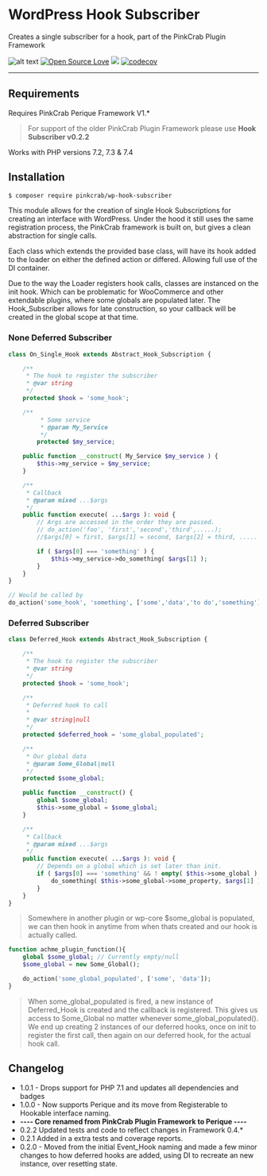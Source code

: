 # WordPress Hook Subscriber

Creates a single subscriber for a hook, part of the PinkCrab Plugin Framework

![alt text](https://img.shields.io/badge/Current_Version-1.0.0-yellow.svg?style=flat " ") 
[![Open Source Love](https://badges.frapsoft.com/os/mit/mit.svg?v=102)]()
![](https://github.com/Pink-Crab/Hook_Subscriber/workflows/PinkCrab_GitHub_CI/badge.svg " ")
[![codecov](https://codecov.io/gh/Pink-Crab/Hook_Subscriber/branch/master/graph/badge.svg?token=EYM4QX2CQ9)](https://codecov.io/gh/Pink-Crab/Hook_Subscriber)


***********************************************

## Requirements

Requires PinkCrab Perique Framework V1.* 

> For support of the older PinkCrab Plugin Framework please use **Hook Subscriber v0.2.2**

Works with PHP versions 7.2, 7.3 & 7.4

## Installation

``` bash
$ composer require pinkcrab/wp-hook-subscriber
```

This module allows for the creation of single Hook Subscriptions for creating an interface with WordPress. Under the hood it still uses the same registration process, the PinkCrab framework is built on, but gives a clean abstraction for single calls.

Each class which extends the provided base class, will have its hook added to the loader on either the defined action or differed. Allowing full use of the DI container.

Due to the way the Loader registers hook calls, classes are instanced on the init hook. Which can be problematic for WooCommerce and other extendable plugins, where some globals are populated later. The Hook_Subscriber allows for late construction, so your callback will be created in the global scope at that time.

### None Deferred Subscriber

``` php
class On_Single_Hook extends Abstract_Hook_Subscription {

	/**
	 * The hook to register the subscriber
	 * @var string
	 */
	protected $hook = 'some_hook';

	/**
		 * Some service
		 * @param My_Service
		 */
		protected $my_service;

	public function __construct( My_Service $my_service ) {
		$this->my_service = $my_service;
	}

	/**
	 * Callback
	 * @param mixed ...$args
	 */
	public function execute( ...$args ): void {
		// Args are accessed in the order they are passed.
		// do_action('foo', 'first','second','third',.....);
		//$args[0] = first, $args[1] = second, $args[2] = third, .....

		if ( $args[0] === 'something' ) {
			$this->my_service->do_something( $args[1] );
		}
	}
}

// Would be called by
do_action('some_hook', 'something', ['some','data','to do','something']);
```

### Deferred Subscriber

``` php
class Deferred_Hook extends Abstract_Hook_Subscription {

	/**
	 * The hook to register the subscriber
	 * @var string
	 */
	protected $hook = 'some_hook';

	/**
	 * Deferred hook to call
	 *
	 * @var string|null
	 */
	protected $deferred_hook = 'some_global_populated';

	/**
	 * Our global data
	 * @param Some_Global|null
	 */
	protected $some_global;

	public function __construct() {
		global $some_global;
		$this->some_global = $some_global;
	}

	/**
	 * Callback
	 * @param mixed ...$args
	 */
	public function execute( ...$args ): void {
		// Depends on a global which is set later than init.
		if ( $args[0] === 'something' && ! empty( $this->some_global ) ) {
			do_something( $this->some_global->some_property, $args[1] );
		}
	}
}
```

> Somewhere in another plugin or wp-core $some_global is populated, we can then hook in anytime from when thats created and our hook is actually called.

``` php
function achme_plugin_function(){
    global $some_global; // Currently empty/null
    $some_global = new Some_Global();

    do_action('some_global_populated', ['some', 'data']);
}  
```

> When some_global_populated is fired, a new instance of Deferred_Hook is created and the callback is registered. This gives us access to Some_Global no matter whenever some_global_populated(). We end up creating 2 instances of our deferred hooks, once on init to register the first call, then again on our deferred hook, for the actual hook call.

## Changelog

* 1.0.1 - Drops support for PHP 7.1 and updates all dependencies and badges
* 1.0.0 - Now supports Perique and its move from Registerable to Hookable interface naming.
* **---- Core renamed from PinkCrab Plugin Framework to Perique ----**
* 0.2.2 Updated tests and code to reflect changes in Framework 0.4.*
* 0.2.1 Added in a extra tests and coverage reports.
* 0.2.0 - Moved from the initial Event_Hook naming and made a few minor changes to how deferred hooks are added, using DI to recreate an new instance, over resetting state.
